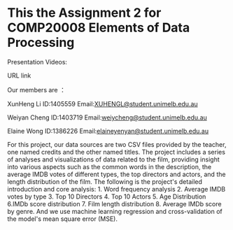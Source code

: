 # This the Assignment 2 for COMP20008 Elements of Data Processing


Presentation Videos: 

URL link 

Our members are ：

XunHeng Li ID:1405559 Email:XUHENGL@student.unimelb.edu.au

Weiyan Cheng ID:1403719 Email:weiycheng@student.unimelb.edu.au

Elaine Wong ID:1386226 Email:elaineyenyan@student.unimelb.edu.au

For this project, our data sources are two CSV files provided by the teacher, one named credits and the other named titles. The project includes a series of analyses and visualizations of data related to the film, providing insight into various aspects such as the common words in the description, the average IMDB votes of different types, the top directors and actors, and the length distribution of the film. The following is the project's detailed introduction and core analysis: 1. Word frequency analysis 2. Average IMDB votes by type 3. Top 10 Directors 4. Top 10 Actors 5. Age Distribution 6.IMDb score distribution 7. Film length distribution 8. Average IMDb score by genre. And we use machine learning regression and cross-validation of the model's mean square error (MSE).
